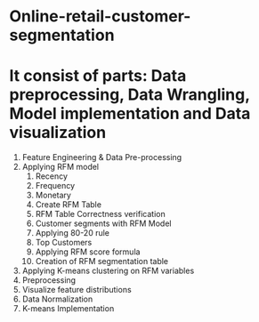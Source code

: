 # Online-retail-customer-segmentation
# It consist of parts: Data preprocessing, Data Wrangling, Model implementation and Data visualization 
1. Feature Engineering &  Data Pre-processing
2. Applying RFM model
   1. Recency
   2. Frequency
   3. Monetary
   4. Create RFM Table
   5. RFM Table Correctness verification
   6. Customer segments with RFM Model
   7. Applying 80-20 rule
   8. Top Customers
   9. Applying RFM score formula
   10. Creation of RFM segmentation table
4. Applying K-means clustering on RFM variables
  1. Preprocessing
  2. Visualize feature distributions
  3. Data Normalization
6. K-means Implementation
